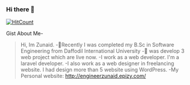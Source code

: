 ### Hi there 👋
[![HitCount](http://hits.dwyl.com/Zunaid420/Zunaid420.svg)](http://hits.dwyl.com/Zunaid420/Zunaid420)

<!--
**Zunaid420/Zunaid420** is a ✨ _special_ ✨ repository because its `README.md` (this file) appears on your GitHub profile.

Here are some ideas to get you started:

- 🔭 I’m currently working on ...
- 🌱 I’m currently learning ...
- 👯 I’m looking to collaborate on ...
- 🤔 I’m looking for help with ...
- 💬 Ask me about ...
- 📫 How to reach me: ...
- 😄 Pronouns: ...
- ⚡ Fun fact: ...
-->
Gist About Me-
>Hi, Im Zunaid.
 -🔭Recently I was completed my B.Sc in Software Engineering from Daffodil International University
 -🔭 was develop 3 web project which are live now.
-I work as a web developer. I'm a laravel developer.
-I also work as a web designer in freelancing website. I had design more than 5 website using WordPress.
-My Personal website: http://engineerzunaid.epizy.com/
